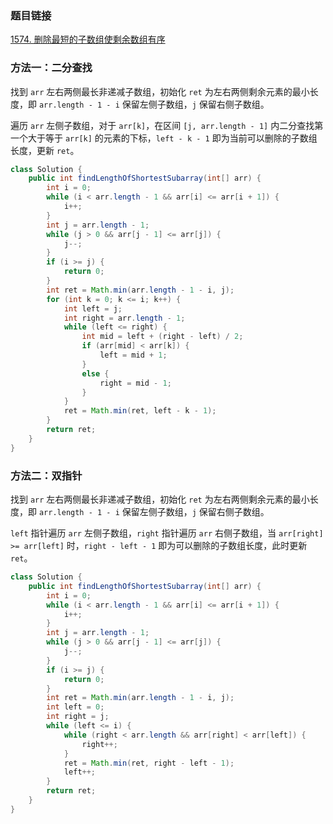 ### 题目链接
[1574. 删除最短的子数组使剩余数组有序](https://leetcode.cn/problems/shortest-subarray-to-be-removed-to-make-array-sorted)

### 方法一：二分查找
找到 `arr` 左右两侧最长非递减子数组，初始化 `ret` 为左右两侧剩余元素的最小长度，即 `arr.length - 1 - i` 保留左侧子数组，`j` 保留右侧子数组。

遍历 `arr` 左侧子数组，对于 `arr[k]`，在区间 `[j, arr.length - 1]` 内二分查找第一个大于等于 `arr[k]` 的元素的下标，`left - k - 1` 即为当前可以删除的子数组长度，更新 `ret`。

```Java
class Solution {
    public int findLengthOfShortestSubarray(int[] arr) {
        int i = 0;
        while (i < arr.length - 1 && arr[i] <= arr[i + 1]) {
            i++;
        }
        int j = arr.length - 1;
        while (j > 0 && arr[j - 1] <= arr[j]) {
            j--;
        }
        if (i >= j) {
            return 0;
        }
        int ret = Math.min(arr.length - 1 - i, j);
        for (int k = 0; k <= i; k++) {
            int left = j;
            int right = arr.length - 1;
            while (left <= right) {
                int mid = left + (right - left) / 2;
                if (arr[mid] < arr[k]) {
                    left = mid + 1;
                }
                else {
                    right = mid - 1;
                }
            }
            ret = Math.min(ret, left - k - 1);
        }
        return ret;
    }
}
```

### 方法二：双指针
找到 `arr` 左右两侧最长非递减子数组，初始化 `ret` 为左右两侧剩余元素的最小长度，即 `arr.length - 1 - i` 保留左侧子数组，`j` 保留右侧子数组。

`left` 指针遍历 `arr` 左侧子数组，`right` 指针遍历 `arr` 右侧子数组，当 `arr[right] >= arr[left]` 时，`right - left - 1` 即为可以删除的子数组长度，此时更新 `ret`。

```Java
class Solution {
    public int findLengthOfShortestSubarray(int[] arr) {
        int i = 0;
        while (i < arr.length - 1 && arr[i] <= arr[i + 1]) {
            i++;
        }
        int j = arr.length - 1;
        while (j > 0 && arr[j - 1] <= arr[j]) {
            j--;
        }
        if (i >= j) {
            return 0;
        }
        int ret = Math.min(arr.length - 1 - i, j);
        int left = 0;
        int right = j;
        while (left <= i) {
            while (right < arr.length && arr[right] < arr[left]) {
                right++;
            }
            ret = Math.min(ret, right - left - 1);
            left++;
        }
        return ret;
    }
}
```